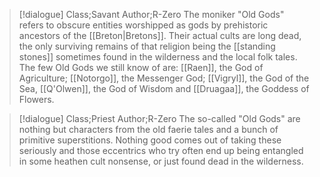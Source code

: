>[!dialogue] Class;Savant Author;R-Zero
>The moniker "Old Gods" refers to obscure entities worshipped as gods by prehistoric ancestors of the [[Breton|Bretons]]. Their actual cults are long dead, the only surviving remains of that religion being the [[standing stones]] sometimes found in the wilderness and the local folk tales. The few Old Gods we still know of are: [[Raen]], the God of Agriculture; [[Notorgo]], the Messenger God; [[Vigryl]], the God of the Sea, [[Q'Olwen]], the God of Wisdom and [[Druagaa]], the Goddess of Flowers.

>[!dialogue] Class;Priest Author;R-Zero
>The so-called "Old Gods" are nothing but characters from the old faerie tales and a bunch of primitive superstitions. Nothing good comes out of taking these seriously and those eccentrics who try often end up being entangled in some heathen cult nonsense, or just found dead in the wilderness.
